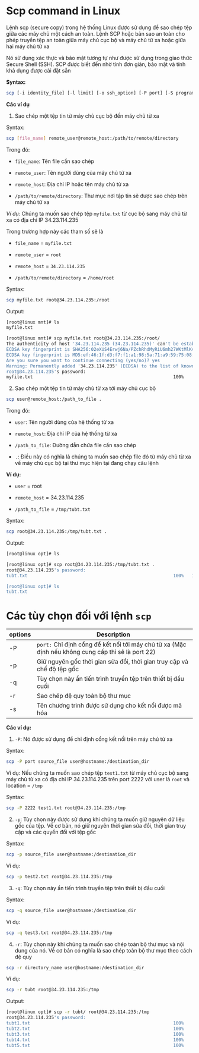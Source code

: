 # Scp command in Linux

Lệnh scp (secure copy) trong hệ thống Linux được sử dụng để sao chép tệp giữa các máy chủ một cách an toàn. Lệnh SCP hoặc bản sao an toàn cho phép truyền tệp an toàn giữa máy chủ cục bộ và máy chủ từ xa hoặc giữa hai máy chủ từ xa

Nó sử dụng xác thực và bảo mật tương tự như được sử dụng trong giao thức Secure Shell (SSH). SCP được biết đến nhờ tính đơn giản, bảo mật và tính khả dụng được cài đặt sẵn

**Syntax:**

```sh
scp [-i identity_file] [-l limit] [-o ssh_option] [-P port] [-S program] [[user@]host1:]file1 … [[user@]host2:]file2
```

**Các ví dụ**

1. Sao chép một tệp tin từ máy chủ cục bộ đến máy chủ từ xa

Syntax:

```sh
scp [file_name] remote_user@remote_host:/path/to/remote/directory
```

Trong đó:

- `file_name`: Tên file cần sao chép

- `remote_user`: Tên người dùng của máy chủ từ xa

- `remote_host`: Địa chỉ IP hoặc tên máy chủ từ xa

- `/path/to/remote/directory`: Thư mục nơi tập tin sẽ được sao chép trên máy chủ từ xa

*Ví dụ:* Chúng ta muốn sao chép tệp `myfile.txt` từ cục bộ sang máy chủ từ xa có địa chỉ IP 34.23.114.235

Trong trường hợp này các tham số sẽ là

- `file_name` = `myfile.txt`

- `remote_user` = `root`

- `remote_host` = `34.23.114.235`

- `/path/to/remote/directory` = `/home/root`

Syntax:

```sh
scp myfile.txt root@34.23.114.235:/root
```

Output:

```sh
[root@linux mnt]# ls
myfile.txt

[root@linux mnt]# scp myfile.txt root@34.23.114.235:/root/
The authenticity of host '34.23.114.235 (34.23.114.235)' can't be established.
ECDSA key fingerprint is SHA256:02eXUS4Erwj6Na/PZchRhdMyRiU6mh27WKtMlKvMlUw.
ECDSA key fingerprint is MD5:ef:46:1f:d3:f7:f1:a1:98:5a:71:a9:59:75:08:83:33.
Are you sure you want to continue connecting (yes/no)? yes
Warning: Permanently added '34.23.114.235' (ECDSA) to the list of known hosts.
root@34.23.114.235's password: 
myfile.txt                                                     100%    5     0.4KB/s   00:00
```

2. Sao chép một tệp tin từ máy chủ từ xa tới máy chủ cục bộ

```sh
scp user@remote_host:/path_to_file .
```

Trong đó:

- `user`: Tên người dùng của hệ thống từ xa

- `remote_host`: Địa chỉ IP của hệ thống từ xa

- `/path_to_file`: Đường dẫn chứa file cần sao chép

- `.`: Điều này có nghĩa là chúng ta muốn sao chép file đó từ máy chủ từ xa về máy chủ cục bộ tại thư mục hiện tại đang chạy câu lệnh

**Ví dụ:**

- `user` = root

- `remote_host` = 34.23.114.235

- `/path_to_file` = `/tmp/tubt.txt`

Syntax:

```sh
scp root@34.23.114.235:/tmp/tubt.txt .
```

Output:

```sh
[root@linux opt]# ls

[root@linux opt]# scp root@34.23.114.235:/tmp/tubt.txt .
root@34.23.114.235's password: 
tubt.txt                                                       100%   13     0.9KB/s   00:00    

[root@linux opt]# ls
tubt.txt
```

# Các tùy chọn đối với lệnh `scp`

|options|Description|
|---|---|
|-P|`port:` Chỉ định cổng để kết nối tới máy chủ từ xa (Mặc định nếu không cung cấp thì sẽ là port 22)|
|-p|Giữ nguyên gốc thời gian sửa đổi, thời gian truy cập và chế độ tệp gốc|
|-q|Tùy chọn này ẩn tiến trình truyền tệp trên thiết bị đầu cuối|
|-r|Sao chép đệ quy toàn bộ thư mục|
|-s|Tên chương trình được sử dụng cho kết nối được mã hóa|

**Các ví dụ:**

1. `-P`: Nó được sử dụng để chỉ định cổng kết nối trên máy chủ từ xa

Syntax:

```sh
scp -P port source_file user@hostname:/destination_dir
```

Ví dụ: Nếu chúng ta muốn sao chép tệp `test1.txt` từ máy chủ cục bộ sang máy chủ từ xa có địa chỉ IP 34.23.114.235 trên port 2222 với user là `root` và location = `/tmp`

Syntax: 

```sh
scp -P 2222 test1.txt root@34.23.114.235:/tmp
```

2. `-p`: Tùy chọn này được sử dụng khi chúng ta muốn giữ nguyên dữ liệu gốc của tệp. Về cơ bản, nó giữ nguyên thời gian sửa đổi, thời gian truy cập và các quyền đối với tệp gốc

Syntax:

```sh
scp -p source_file user@hostname:/destination_dir
```

Ví dụ:

```sh
scp -p test2.txt root@34.23.114.235:/tmp
```

3. `-q`: Tùy chọn này ẩn tiến trình truyền tệp trên thiết bị đầu cuối

Syntax: 

```sh
scp -q source_file user@hostname:/destination_dir
```

Ví dụ:

```sh
scp -q test3.txt root@34.23.114.235:/tmp
```

4. `-r`: Tùy chọn này khi chúng ta muốn sao chép toàn bộ thư mục và nội dung của nó. Về cơ bản có nghĩa là sao chép toàn bộ thư mục theo cách đệ quy

```sh
scp -r directory_name user@hostname:/destination_dir
```

Ví dụ:

```sh
scp -r tubt root@34.23.114.235:/tmp
```

Output:

```sh
[root@linux opt]# scp -r tubt/ root@34.23.114.235:/tmp
root@34.23.114.235's password: 
tubt1.txt                                                      100%    0     0.0KB/s   00:00    
tubt2.txt                                                      100%    0     0.0KB/s   00:00    
tubt3.txt                                                      100%    0     0.0KB/s   00:00    
tubt4.txt                                                      100%    0     0.0KB/s   00:00    
tubt5.txt                                                      100%    0     0.0KB/s   00:00 
```